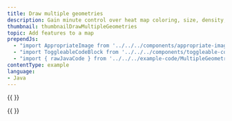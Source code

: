 ```yaml
---
title: Draw multiple geometries
description: Gain minute control over heat map coloring, size, density, and other styling.
thumbnail: thumbnailDrawMultipleGeometries
topic: Add features to a map
prependJs:
  - "import AppropriateImage from '../../../components/appropriate-image'"
  - "import ToggleableCodeBlock from '../../../components/toggleable-code-block'"
  - "import { rawJavaCode } from '../../../example-code/MultipleGeometriesActivity.js'"
contentType: example
language:
- Java
---
```


{{
  <AppropriateImage imageId="exampleDrawMultipleGeometries" />
}}

<!-- Any notes about this example would go here.  -->

{{
  <ToggleableCodeBlock
    java={rawJavaCode}
  />
}}
